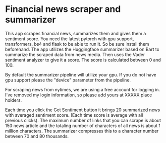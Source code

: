 # Financial news scraper and summarizer

 This app scrapes financial news, summarizes them and gives them a sentiment score.
You need the latest pytorch with gpu support, transformers, bs4 and flask to be able to run it. So be sure install them beforehand. The app utilizes the Huggingface summarizer based
on Bart to summarize the scraped data from news media. Then uses the Vader sentiment analyzer to give it a score. The score is calculated between 0 and 100.

 By default the summarizer pipeline will utilize your gpu. If you do not have gpu support please the "device" parameter from the pipeline. 
 
 For scraping news from nytimes, we are using a free account for logging in. I've removed my login information, so please add yours at XXXXX place holders.
 
 Each time you click the Get Sentiment button it brings 20 summarized news with averaged sentiment score. (Each time score is average with all previous clicks). The maximum number of 
links that you can scrape is about 150 news article and the totaling number of characters of all news is about 1 million characters. The summarizer compresses this to a character number
between 70 and 80 thousands. 

